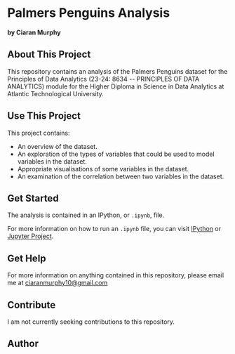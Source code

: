 # Palmers Penguins Analysis
**by Ciaran Murphy**

## About This Project
This repository contains an analysis of the Palmers Penguins dataset for the Principles of Data Analytics (23-24: 8634 -- PRINCIPLES OF DATA ANALYTICS) module for the Higher Diploma in Science in Data Analytics at Atlantic Technological University.

## Use This Project
This project contains:
* An overview of the dataset. 
* An exploration of the types of variables that could be used to model variables in the dataset. 
* Appropriate visualisations of some variables in the dataset. 
* An examination of the correlation between two variables in the dataset. 

## Get Started
The analysis is contained in an IPython, or `.ipynb`, file. 

For more information on how to run an `.ipynb` file, you can visit [IPython](https://ipython.org/) or [Jupyter Project](https://jupyter.org/). 

## Get Help
For more information on anything contained in this repository, please email me at [ciaranmurphy10@gmail.com](mailto:ciaranmurphy10@gmail.com)

## Contribute
I am not currently seeking contributions to this repository. 

## Author

